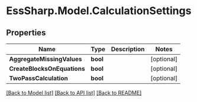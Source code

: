 # EssSharp.Model.CalculationSettings

## Properties

Name | Type | Description | Notes
------------ | ------------- | ------------- | -------------
**AggregateMissingValues** | **bool** |  | [optional] 
**CreateBlocksOnEquations** | **bool** |  | [optional] 
**TwoPassCalculation** | **bool** |  | [optional] 

[[Back to Model list]](../README.md#documentation-for-models) [[Back to API list]](../README.md#documentation-for-api-endpoints) [[Back to README]](../README.md)

